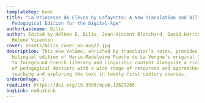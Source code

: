 ```yaml
---
templateKey: book
title: "La Princesse de Clèves by Lafayette: A New Translation and Bilingual
  Pedagogical Edition for the Digital Age"
authorLastname: Bilis
author: Edited by Hélène E. Bilis, Jean-Vincent Blanchard, David Harrison, and
  Hélène Visentin
cover: assets/bilis_cover_oa-aug22.jpg
description: This new volume, enriched by translator’s notes, provides a
  bilingual edition of Marie-Madeleine Pioche de La Vergne’s original 1678 work
  to foreground French literary and linguistic content alongside a rich variety
  of pedagogical dossiers with a wide range of resources and approaches for
  teaching and exploring the text in twenty-first century courses.
orderOnPage: 1
readLink: https://doi.org/10.3998/mpub.12629286
buyLink: noBuyLink
---
```

